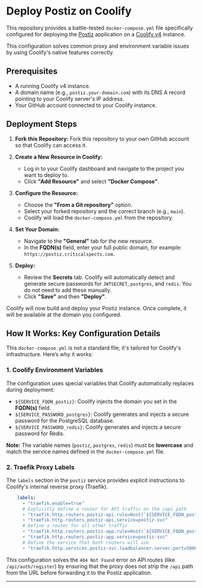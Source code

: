 # Deploy Postiz on Coolify

This repository provides a battle-tested `docker-compose.yml` file specifically configured for deploying the [Postiz](https://postiz.com/) application on a [Coolify v4](https://coolify.io/) instance.

This configuration solves common proxy and environment variable issues by using Coolify's native features correctly.

## Prerequisites

*   A running Coolify v4 instance.
*   A domain name (e.g., `postiz.your-domain.com`) with its DNS A record pointing to your Coolify server's IP address.
*   Your GitHub account connected to your Coolify instance.

## Deployment Steps

1.  **Fork this Repository:** Fork this repository to your own GitHub account so that Coolify can access it.

2.  **Create a New Resource in Coolify:**
    *   Log in to your Coolify dashboard and navigate to the project you want to deploy to.
    *   Click **"Add Resource"** and select **"Docker Compose"**.

3.  **Configure the Resource:**
    *   Choose the **"From a Git repository"** option.
    *   Select your forked repository and the correct branch (e.g., `main`).
    *   Coolify will load the `docker-compose.yml` from the repository.

4.  **Set Your Domain:**
    *   Navigate to the **"General"** tab for the new resource.
    *   In the **FQDN(s)** field, enter your full public domain, for example: `https://postiz.criticalspects.com`.

5.  **Deploy:**
    *   Review the **Secrets** tab. Coolify will automatically detect and generate secure passwords for `JWTSECRET`, `postgres`, and `redis`. You do not need to add these manually.
    *   Click **"Save"** and then **"Deploy"**.

Coolify will now build and deploy your Postiz instance. Once complete, it will be available at the domain you configured.

## How It Works: Key Configuration Details

This `docker-compose.yml` is not a standard file; it's tailored for Coolify's infrastructure. Here’s why it works:

### 1. Coolify Environment Variables

The configuration uses special variables that Coolify automatically replaces during deployment:
*   `${SERVICE_FQDN_postiz}`: Coolify injects the domain you set in the **FQDN(s)** field.
*   `${SERVICE_PASSWORD_postgres}`: Coolify generates and injects a secure password for the PostgreSQL database.
*   `${SERVICE_PASSWORD_redis}`: Coolify generates and injects a secure password for Redis.

**Note:** The variable names (`postiz`, `postgres`, `redis`) must be **lowercase** and match the service names defined in the `docker-compose.yml` file.

### 2. Traefik Proxy Labels

The `labels` section in the `postiz` service provides explicit instructions to Coolify's internal reverse proxy (Traefik).

```yaml
    labels:
      - "traefik.enable=true"
      # Explicitly define a router for API traffic on the /api path
      - "traefik.http.routers.postiz-api.rule=Host(`${SERVICE_FQDN_postiz}`) && PathPrefix(`/api`)"
      - "traefik.http.routers.postiz-api.service=postiz-svc"
      # Define a router for all other traffic
      - "traefik.http.routers.postiz-app.rule=Host(`${SERVICE_FQDN_postiz}`)"
      - "traefik.http.routers.postiz-app.service=postiz-svc"
      # Define the service that both routers will use
      - "traefik.http.services.postiz-svc.loadbalancer.server.port=5000"
```

This configuration solves the `404 Not Found` error on API routes (like `/api/auth/register`) by ensuring that the proxy does not strip the `/api` path from the URL before forwarding it to the Postiz application.

---
